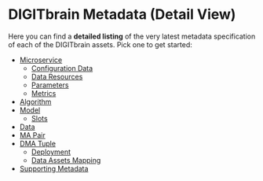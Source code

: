 # DIGITbrain Metadata (Detail View)

Here you can find a **detailed listing** of the very latest metadata
specification of each of the DIGITbrain assets. Pick one to get started:

- [Microservice](microservice)
    - [Configuration Data](configurationdata)
    - [Data Resources](data_resources)
    - [Parameters](parameters)
    - [Metrics](metrics)
- [Algorithm](algorithm)
- [Model](model)
    - [Slots](slots)
- [Data](data)
- [MA Pair](ma_pair)
- [DMA Tuple](dma_tuple)
    - [Deployment](deployment)
    - [Data Assets Mapping](dataassetsmapping)
- [Supporting Metadata](supporting_metadata)
